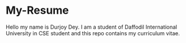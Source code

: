 # My-Resume
Hello my name is Durjoy Dey. I am a student of Daffodil International University in CSE student and this repo contains my curriculum vitae. 
